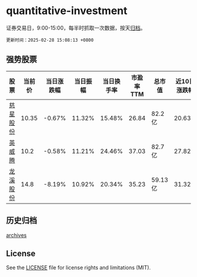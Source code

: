 # quantitative-investment

证券交易日，9:00-15:00，每半时抓取一次数据，按天[归档](archives)。

`更新时间：2025-02-28 15:08:13 +0800`

## 强势股票

|股票|当前价|当日涨跌幅|当日振幅|当日换手率|市盈率TTM|总市值|近10日涨跌幅|
|----|----|----|----|----|----|----|----|
|[慈星股份](https://xueqiu.com/S/SZ300307)|10.35|-0.67%|11.32%|15.48%|26.84|82.2亿|20.63%|
|[英威腾](https://xueqiu.com/S/SZ002334)|10.2|-0.58%|11.21%|24.46%|37.03|82.7亿|27.82%|
|[龙溪股份](https://xueqiu.com/S/SH600592)|14.8|-8.19%|10.92%|20.34%|35.23|59.13亿|31.32%|

## 历史归档

[archives](archives)

## License

See the [LICENSE](LICENSE) file for license rights and limitations (MIT).